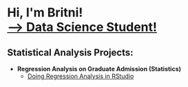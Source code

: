 <h1>Hi, I'm Britni! <br/><a href="https://www.linkedin.com/in/britnibarcelo"> --> Data Science Student!</a>

<h2>Statistical Analysis Projects:</h2>

- <b>Regression Analysis on Graduate Admission (Statistics)</b>
  - [Doing Regression Analysis in RStudio](https://github.com/brit-dotcom/Regression_Analysis)
